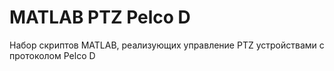 # MATLAB PTZ Pelco D
 Набор скриптов MATLAB, реализующих управление PTZ устройствами с протоколом Pelco D
